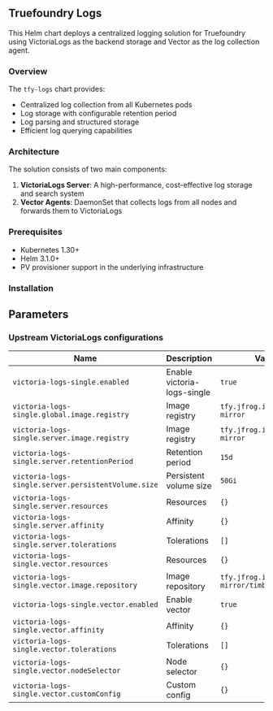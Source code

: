 ## Truefoundry Logs 
This Helm chart deploys a centralized logging solution for Truefoundry using VictoriaLogs as the backend storage and Vector as the log collection agent.

### Overview

The `tfy-logs` chart provides:

- Centralized log collection from all Kubernetes pods
- Log storage with configurable retention period
- Log parsing and structured storage
- Efficient log querying capabilities

### Architecture

The solution consists of two main components:

1. **VictoriaLogs Server**: A high-performance, cost-effective log storage and search system
2. **Vector Agents**: DaemonSet that collects logs from all nodes and forwards them to VictoriaLogs

### Prerequisites

- Kubernetes 1.30+
- Helm 3.1.0+
- PV provisioner support in the underlying infrastructure

### Installation

## Parameters

### Upstream VictoriaLogs configurations

| Name                                                | Description                 | Value                                     |
| --------------------------------------------------- | --------------------------- | ----------------------------------------- |
| `victoria-logs-single.enabled`                      | Enable victoria-logs-single | `true`                                    |
| `victoria-logs-single.global.image.registry`        | Image registry              | `tfy.jfrog.io/tfy-mirror`                 |
| `victoria-logs-single.server.image.registry`        | Image registry              | `tfy.jfrog.io/tfy-mirror`                 |
| `victoria-logs-single.server.retentionPeriod`       | Retention period            | `15d`                                     |
| `victoria-logs-single.server.persistentVolume.size` | Persistent volume size      | `50Gi`                                    |
| `victoria-logs-single.server.resources`             | Resources                   | `{}`                                      |
| `victoria-logs-single.server.affinity`              | Affinity                    | `{}`                                      |
| `victoria-logs-single.server.tolerations`           | Tolerations                 | `[]`                                      |
| `victoria-logs-single.vector.resources`             | Resources                   | `{}`                                      |
| `victoria-logs-single.vector.image.repository`      | Image repository            | `tfy.jfrog.io/tfy-mirror/timberio/vector` |
| `victoria-logs-single.vector.enabled`               | Enable vector               | `true`                                    |
| `victoria-logs-single.vector.affinity`              | Affinity                    | `{}`                                      |
| `victoria-logs-single.vector.tolerations`           | Tolerations                 | `[]`                                      |
| `victoria-logs-single.vector.nodeSelector`          | Node selector               | `{}`                                      |
| `victoria-logs-single.vector.customConfig`          | Custom config               | `{}`                                      |
